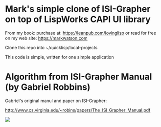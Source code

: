 # Mark's simple clone of ISI-Grapher on top of LispWorks CAPI UI library

From my book: purchase at: https://leanpub.com/lovinglisp or read for free on my web site: https://markwatson.com

Clone this repo into ~/quicklisp/local-projects

This code is simple, written for one simple application

# Algorithm from ISI-Grapher Manual (by Gabriel Robbins)

Gabriel's original manul and paper on ISI-Grapher:

http://www.cs.virginia.edu/~robins/papers/The_ISI_Grapher_Manual.pdf

<img src="Algorithm from ISI-Grapher Manual.png?raw=true"/>
